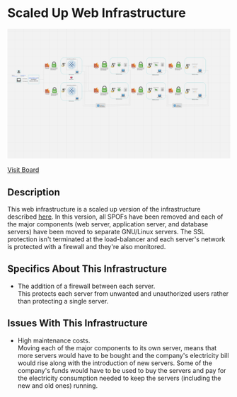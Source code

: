 # Scaled Up Web Infrastructure

![Image of a scaled up web infrastructure](3-scale_up.jpg)

[Visit Board](https://miro.com/app/board/uXjVPd7eYnA=/)


## Description

This web infrastructure is a scaled up version of the infrastructure described [here](2-secured_and_monitored_web_infrastructure.md). In this version, all SPOFs have been removed and each of the major components (web server, application server, and database servers) have been moved to separate GNU/Linux servers. The SSL protection isn't terminated at the load-balancer and each server's network is protected with a firewall and they're also monitored.


## Specifics About This Infrastructure

+ The addition of a firewall between each server.<br/>This protects each server from unwanted and unauthorized users rather than protecting a single server.


## Issues With This Infrastructure

+ High maintenance costs.<br/>Moving each of the major components to its own server, means that more servers would have to be bought and the company's electricity bill would rise along with the introduction of new servers. Some of the company's funds would have to be used to buy the servers and pay for the electricity consumption needed to keep the servers (including the new and old ones) running.
